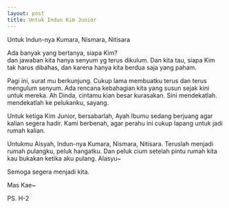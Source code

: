 ```yaml
---
layout: post
title: Untuk Indun Kim Junior
---
```


Untuk Indun-nya Kumara, Nismara, Nitisara

Ada banyak yang bertanya, siapa Kim?  
dan jawaban kita hanya senyum yg terus dikulum. Dan kita tau, siapa Kim tak harus dibahas, dan karena hanya kita berdua saja yang paham.

Pagi ini, surat mu berkunjung. Cukup lama membuatku terus dan terus mengulum senyum. Ada rencana kebahagian kita yang susun sejak kini untuk mereka. Ah Dinda, cintamu kian besar kurasakan. Sini mendekatlah. mendekatlah ke pelukanku, sayang.

Untuk ketiga Kim Junior, bersabarlah, Ayah Ibumu sedang berjuang agar kalian segera hadir. Kami berbenah, agar perahu ini cukup lapang untuk jadi rumah kalian.

Untukmu Aisyah, Indun-nya Kumara, Nismara, Nitisara. Teruslah menjadi rumah pulangku, peluk hangatku. Dan peluk cium setelah pintu rumah kita kau bukakan ketika aku pulang. Alasyu~

Semoga segera menjadi kita.

Mas Kae~

PS. H-2